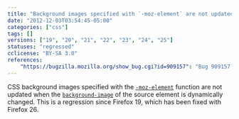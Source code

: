 ```yaml
---
title: "Background images specified with `-moz-element` are not updated"
date: "2012-12-03T03:54:45-05:00"
categories: ["css"]
tags: []
versions: ["19", "20", "21", "22", "23", "24", "25"]
statuses: "regressed"
cclicense: "BY-SA 3.0"
references:
    "https://bugzilla.mozilla.org/show_bug.cgi?id=909157": "Bug 909157 – -moz-element background fails to update after image reloads"
---
```

CSS background images specified with the [`-moz-element`](https://developer.mozilla.org/en-US/docs/Web/CSS/-moz-element) function are not updated when the [`background-image`](https://developer.mozilla.org/en-US/docs/Web/CSS/background-image) of the source element is dynamically changed. This is a regression since Firefox 19, which has been fixed with Firefox 26.

